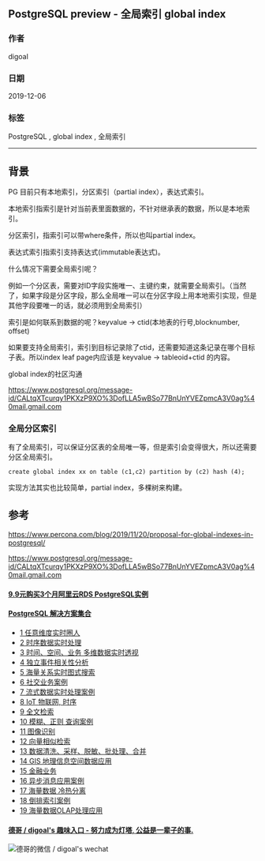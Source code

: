 ## PostgreSQL preview - 全局索引 global index  
                                                                                                               
### 作者                                                                      
digoal                                                                                                               
                                                                                                               
### 日期                                                                                                               
2019-12-06                                                                                                           
                                                                                                               
### 标签                                                                                                               
PostgreSQL , global index , 全局索引       
                                                                                                               
----                                                                                                               
                                                                                                               
## 背景    
PG 目前只有本地索引，分区索引（partial index），表达式索引。  
  
本地索引指索引是针对当前表里面数据的，不针对继承表的数据，所以是本地索引。  
  
分区索引，指索引可以带where条件，所以也叫partial index。  
  
表达式索引指索引支持表达式(immutable表达式)。  
  
什么情况下需要全局索引呢？  
  
例如一个分区表，需要对ID字段实施唯一、主键约束，就需要全局索引。（当然了，如果字段是分区字段，那么全局唯一可以在分区字段上用本地索引实现，但是其他字段要唯一的话，就必须用到全局索引）  
  
索引是如何联系到数据的呢？keyvalue -> ctid(本地表的行号,blocknumber, offset)  
  
  
如果要支持全局索引，索引到目标记录除了ctid，还需要知道这条记录在哪个目标子表。所以index leaf page内应该是 keyvalue -> tableoid+ctid  的内容。  
  
global index的社区沟通  
  
https://www.postgresql.org/message-id/CALtqXTcurqy1PKXzP9XO%3DofLLA5wBSo77BnUnYVEZpmcA3V0ag%40mail.gmail.com  
  
### 全局分区索引
有了全局索引，可以保证分区表的全局唯一等，但是索引会变得很大，所以还需要分区全局索引。   
  
```
create global index xx on table (c1,c2) partition by (c2) hash (4);
```
  
实现方法其实也比较简单，partial index，多棵树来构建。   
  
## 参考  
https://www.percona.com/blog/2019/11/20/proposal-for-global-indexes-in-postgresql/  
  
https://www.postgresql.org/message-id/CALtqXTcurqy1PKXzP9XO%3DofLLA5wBSo77BnUnYVEZpmcA3V0ag%40mail.gmail.com  
   
  
  
  
  
  
  
  
  
  
  
  
  
  
  
  
  
  
  
  
  
  
  
  
  
  
  
  
#### [9.9元购买3个月阿里云RDS PostgreSQL实例](https://www.aliyun.com/database/postgresqlactivity "57258f76c37864c6e6d23383d05714ea")
  
  
#### [PostgreSQL 解决方案集合](https://yq.aliyun.com/topic/118 "40cff096e9ed7122c512b35d8561d9c8")
- [1 任意维度实时圈人](https://yq.aliyun.com/topic/118 "40cff096e9ed7122c512b35d8561d9c8")
- [2 时序数据实时处理](https://yq.aliyun.com/topic/118 "40cff096e9ed7122c512b35d8561d9c8")
- [3 时间、空间、业务 多维数据实时透视](https://yq.aliyun.com/topic/118 "40cff096e9ed7122c512b35d8561d9c8")
- [4 独立事件相关性分析](https://yq.aliyun.com/topic/118 "40cff096e9ed7122c512b35d8561d9c8")
- [5 海量关系实时图式搜索](https://yq.aliyun.com/topic/118 "40cff096e9ed7122c512b35d8561d9c8")
- [6 社交业务案例](https://yq.aliyun.com/topic/118 "40cff096e9ed7122c512b35d8561d9c8")
- [7 流式数据实时处理案例](https://yq.aliyun.com/topic/118 "40cff096e9ed7122c512b35d8561d9c8")
- [8 IoT 物联网, 时序](https://yq.aliyun.com/topic/118 "40cff096e9ed7122c512b35d8561d9c8")
- [9 全文检索](https://yq.aliyun.com/topic/118 "40cff096e9ed7122c512b35d8561d9c8")
- [10 模糊、正则 查询案例](https://yq.aliyun.com/topic/118 "40cff096e9ed7122c512b35d8561d9c8")
- [11 图像识别](https://yq.aliyun.com/topic/118 "40cff096e9ed7122c512b35d8561d9c8")
- [12 向量相似检索](https://yq.aliyun.com/topic/118 "40cff096e9ed7122c512b35d8561d9c8")
- [13 数据清洗、采样、脱敏、批处理、合并](https://yq.aliyun.com/topic/118 "40cff096e9ed7122c512b35d8561d9c8")
- [14 GIS 地理信息空间数据应用](https://yq.aliyun.com/topic/118 "40cff096e9ed7122c512b35d8561d9c8")
- [15 金融业务](https://yq.aliyun.com/topic/118 "40cff096e9ed7122c512b35d8561d9c8")
- [16 异步消息应用案例](https://yq.aliyun.com/topic/118 "40cff096e9ed7122c512b35d8561d9c8")
- [17 海量数据 冷热分离](https://yq.aliyun.com/topic/118 "40cff096e9ed7122c512b35d8561d9c8")
- [18 倒排索引案例](https://yq.aliyun.com/topic/118 "40cff096e9ed7122c512b35d8561d9c8")
- [19 海量数据OLAP处理应用](https://yq.aliyun.com/topic/118 "40cff096e9ed7122c512b35d8561d9c8")
  
  
#### [德哥 / digoal's 趣味入口 - 努力成为灯塔, 公益是一辈子的事.](https://github.com/digoal/blog/blob/master/README.md "22709685feb7cab07d30f30387f0a9ae")
  
  
![德哥的微信 / digoal's wechat](../pic/digoal_weixin.jpg "f7ad92eeba24523fd47a6e1a0e691b59")
  
